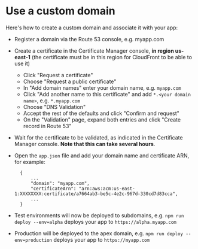 # Use a custom domain

Here's how to create a custom domain and associate it with your app:

- Register a domain via the Route 53 console, e.g. myapp.com
- Create a certificate in the Certificate Manager console, **in region us-east-1** (the certificate must be in this region for CloudFront to be able to use it)
  - Click "Request a certificate"
  - Choose "Request a public certificate" 
  - In "Add domain names" enter your domain name, e.g. `myapp.com`
  - Click "Add another name to this certificate" and add `*.<your domain name>`, e.g. `*.myapp.com`
  - Choose "DNS Validation"
  - Accept the rest of the defaults and click "Confirm and request"
  - On the "Validation" page, expand both entries and click "Create record in Route 53"
- Wait for the certificate to be validated, as indicated in the Certificate Manager console. **Note that this can take several hours**.
- Open the `app.json` file and add your domain name and certificate ARN, for example:

        {
            ...
            "domain": "myapp.com",
            "certificateArn": "arn:aws:acm:us-east-1:XXXXXXXX:certificate/a7664ab3-be5c-4e2c-967d-330cd7d83cca",
            ...
        }

- Test environments will now be deployed to subdomains, e.g. `npm run deploy --env=alpha` deploys your app to `https://alpha.myapp.com`
- Production will be deployed to the apex domain, e.g. `npm run deploy --env=production` deploys your app to `https://myapp.com`